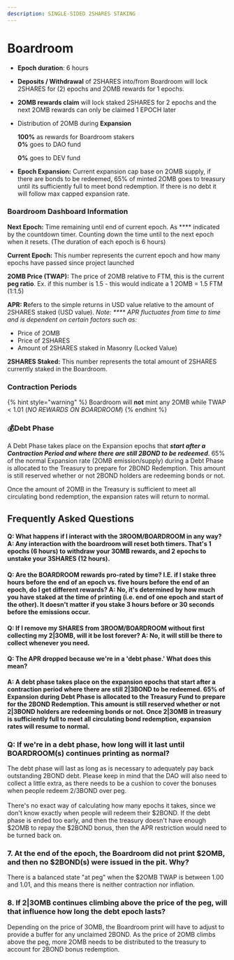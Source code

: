 ```yaml
---
description: SINGLE-SIDED 2SHARES STAKING
---
```


# Boardroom

* **Epoch duration**: 6 hours
* **Deposits / Withdrawal** of 2SHARES into/from Boardroom will lock 2SHARES for (2) epochs and 2OMB rewards for 1 epochs.&#x20;
* **2OMB rewards claim** will lock staked 2SHARES for 2 epochs and the next 2OMB rewards can only be claimed 1 EPOCH later
*   Distribution of 2OMB during **Expansion**

    **100%** as rewards for Boardroom stakers\
    **0%** goes to DAO fund

    **0%** goes to DEV fund
* **Epoch Expansion:** Current expansion cap base on 2OMB supply, if there are bonds to be redeemed, 65% of minted 2OMB goes to treasury until its sufficiently full to meet bond redemption. If there is no debt it will follow max capped expansion rate.

### Boardroom Dashboard Information <a href="#masonry-ui-available-information" id="masonry-ui-available-information"></a>

**Next Epoch:** Time remaining until end of current epoch. As **** indicated by the countdown timer.  Counting down the time until to the next epoch when it resets. (The duration of each epoch is 6 hours)

**Current Epoch:** This number represents the current epoch and how many epochs have passed since project launched

**2OMB Price (TWAP):** The price of 2OMB relative to FTM, this is the current **peg ratio**. Ex. if this number is 1.5 - this would indicate a 1 2OMB = 1.5 FTM (1:1.5)

**APR: R**efers to the simple returns in USD value relative to the amount of 2SHARES staked (USD value). _Note: **** APR fluctuates from time to time and is dependent on certain factors such as:_

* Price of 2OMB
* Price of 2SHARES
* Amount of 2SHARES staked in Masonry (Locked Value)

**2SHARES Staked:** This number represents the total amount of 2SHARES currently staked in the Boardroom.&#x20;

### Contraction Periods <a href="#masonry-on-contraction-periods" id="masonry-on-contraction-periods"></a>

{% hint style="warning" %}
Boardroom will **not** mint any 2OMB while TWAP < 1.01 (_NO REWARDS ON BOARDROOM_)
{% endhint %}

### :moneybag:Debt Phase <a href="#masonry-on-debt-phase" id="masonry-on-debt-phase"></a>

A Debt Phase takes place on the Expansion epochs that _**start after a**_ _**Contraction Period  and where there are still 2BOND to be redeemed**_. 65% of the normal Expansion rate (2OMB emission/supply) during a Debt Phase is allocated to the Treasury to prepare for 2BOND Redemption. This amount is still reserved whether or not 2BOND holders are redeeming bonds or not.&#x20;

Once the amount of 2OMB in the Treasury is sufficient to meet all circulating bond redemption, the expansion rates will return to normal.

## Frequently Asked Questions

#### **Q: What happens if I interact with the 3ROOM/BOARDROOM in any way?                                                         A: Any interaction with the boardroom will reset both timers. That's 1 epochs (6 hours) to withdraw your 3OMB rewards, and 2 epochs to unstake your 3SHARES (12 hours).**

#### **Q: Are the BOARDROOM rewards pro-rated by time? I.E. if I stake three hours before the end of an epoch vs. five hours before the end of an epoch, do I get different rewards?                                   A: No, it's determined by how much you have staked at the time of printing (i.e. end of one epoch and start of the other). It doesn't matter if you stake 3 hours before or 30 seconds before the emissions occur.**

#### Q: If I remove my SHARES from 3ROOM/BOARDROOM without first collecting my 2|3OMB, will it be lost forever?                                                                                                                                                                              **A: No, it will still be there to collect whenever you need.**

#### Q: The APR dropped because we're in a 'debt phase.' What does this mean?

**A: A debt phase takes place on the expansion epochs that start after a contraction period where there are still 2|3BOND to be redeemed. 65% of Expansion during Debt Phase is allocated to the Treasury Fund to prepare for the 2BOND Redemption. This amount is still reserved  whether or not 2|3BOND holders are redeeming bonds or not. Once 2|3OMB in treasury is sufficiently full to meet all circulating bond redemption, expansion rates will resume to normal.**

### Q: If we're in a debt phase, how long will it last until BOARDROOM(s) continues printing as normal?

The debt phase will last as long as is necessary to adequately pay back outstanding 2BOND debt. Please keep in mind that the DAO will also need to collect a little extra, as there needs to be a cushion to cover the bonuses when people redeem 2/3BOND over peg.\
\
There's no exact way of calculating how many epochs it takes, since we don't know exactly when people will redeem their $2BOND. If the debt phase is ended too early, and then the treasury doesn't have enough $2OMB to repay the $2BOND bonus, then the APR restriction would need to be turned back on.

### 7. At the end of the epoch, the Boardroom did not print $2OMB, and then no $2BOND(s) were issued in the pit. Why?

There is a balanced state "at peg" when the $2OMB TWAP is between 1.00 and 1.01, and this means there is neither contraction nor inflation.

### 8. If 2|3OMB continues climbing above the price of the peg, will that influence how long the debt epoch lasts?

Depending on the price of 3OMB, the Boardroom print will have to adjust to provide a buffer for any unclaimed 2BOND. As the price of 2OMB climbs above the peg, more 2OMB needs to be distributed to the treasury to account for 2BOND bonus redemption.

